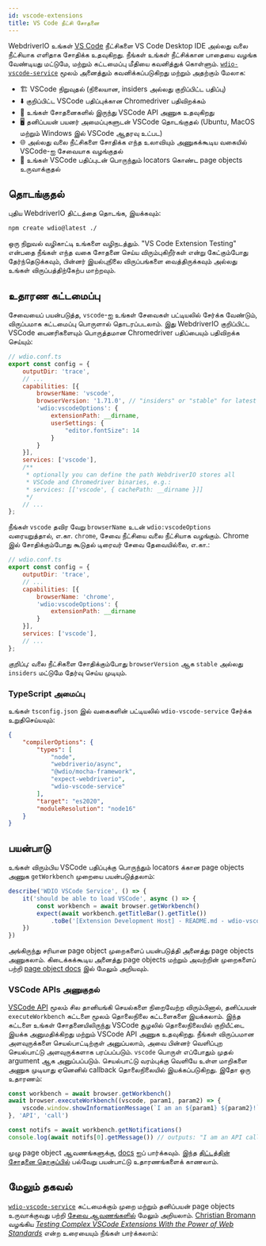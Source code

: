 ```yaml
---
id: vscode-extensions
title: VS Code நீட்சி சோதனை
---
```


WebdriverIO உங்கள் [VS Code](https://code.visualstudio.com/) நீட்சிகளை VS Code Desktop IDE அல்லது வலை நீட்சியாக எளிதாக சோதிக்க உதவுகிறது. நீங்கள் உங்கள் நீட்சிக்கான பாதையை வழங்க வேண்டியது மட்டுமே, மற்றும் கட்டமைப்பு மீதியை கவனித்துக் கொள்ளும். [`wdio-vscode-service`](https://www.npmjs.com/package/wdio-vscode-service) மூலம் அனைத்தும் கவனிக்கப்படுகிறது மற்றும் அதற்கும் மேலாக:

- 🏗️ VSCode நிறுவுதல் (நிலையான, insiders அல்லது குறிப்பிட்ட பதிப்பு)
- ⬇️ குறிப்பிட்ட VSCode பதிப்புக்கான Chromedriver பதிவிறக்கம்
- 🚀 உங்கள் சோதனைகளில் இருந்து VSCode API அணுக உதவுகிறது
- 🖥️ தனிப்பயன் பயனர் அமைப்புகளுடன் VSCode தொடங்குதல் (Ubuntu, MacOS மற்றும் Windows இல் VSCode ஆதரவு உட்பட)
- 🌐 அல்லது வலை நீட்சிகளை சோதிக்க எந்த உலாவியும் அணுகக்கூடிய வகையில் VSCode-ஐ சேவையாக வழங்குதல்
- 📔 உங்கள் VSCode பதிப்புடன் பொருந்தும் locators கொண்ட page objects உருவாக்குதல்

## தொடங்குதல்

புதிய WebdriverIO திட்டத்தை தொடங்க, இயக்கவும்:

```sh
npm create wdio@latest ./
```

ஒரு நிறுவல் வழிகாட்டி உங்களை வழிநடத்தும். "VS Code Extension Testing" என்பதை நீங்கள் எந்த வகை சோதனை செய்ய விரும்புகிறீர்கள் என்று கேட்கும்போது தேர்ந்தெடுக்கவும், பின்னர் இயல்புநிலை விருப்பங்களை வைத்திருக்கவும் அல்லது உங்கள் விருப்பத்திற்கேற்ப மாற்றவும்.

## உதாரண கட்டமைப்பு

சேவையைப் பயன்படுத்த, `vscode`-ஐ உங்கள் சேவைகள் பட்டியலில் சேர்க்க வேண்டும், விருப்பமாக கட்டமைப்பு பொருளால் தொடரப்படலாம். இது WebdriverIO குறிப்பிட்ட VSCode பைனரிகளையும் பொருத்தமான Chromedriver பதிப்பையும் பதிவிறக்க செய்யும்:

```js
// wdio.conf.ts
export const config = {
    outputDir: 'trace',
    // ...
    capabilities: [{
        browserName: 'vscode',
        browserVersion: '1.71.0', // "insiders" or "stable" for latest VSCode version
        'wdio:vscodeOptions': {
            extensionPath: __dirname,
            userSettings: {
                "editor.fontSize": 14
            }
        }
    }],
    services: ['vscode'],
    /**
     * optionally you can define the path WebdriverIO stores all
     * VSCode and Chromedriver binaries, e.g.:
     * services: [['vscode', { cachePath: __dirname }]]
     */
    // ...
};
```

நீங்கள் `vscode` தவிர வேறு `browserName` உடன் `wdio:vscodeOptions` வரையறுத்தால், எ.கா. `chrome`, சேவை நீட்சியை வலை நீட்சியாக வழங்கும். Chrome இல் சோதிக்கும்போது கூடுதல் டிரைவர் சேவை தேவையில்லை, எ.கா.:

```js
// wdio.conf.ts
export const config = {
    outputDir: 'trace',
    // ...
    capabilities: [{
        browserName: 'chrome',
        'wdio:vscodeOptions': {
            extensionPath: __dirname
        }
    }],
    services: ['vscode'],
    // ...
};
```

_குறிப்பு:_ வலை நீட்சிகளை சோதிக்கும்போது `browserVersion` ஆக `stable` அல்லது `insiders` மட்டுமே தேர்வு செய்ய முடியும்.

### TypeScript அமைப்பு

உங்கள் `tsconfig.json` இல் வகைகளின் பட்டியலில் `wdio-vscode-service` சேர்க்க உறுதிசெய்யவும்:

```json
{
    "compilerOptions": {
        "types": [
            "node",
            "webdriverio/async",
            "@wdio/mocha-framework",
            "expect-webdriverio",
            "wdio-vscode-service"
        ],
        "target": "es2020",
        "moduleResolution": "node16"
    }
}
```

## பயன்பாடு

உங்கள் விரும்பிய VSCode பதிப்புக்கு பொருந்தும் locators க்கான page objects அணுக `getWorkbench` முறையை பயன்படுத்தலாம்:

```ts
describe('WDIO VSCode Service', () => {
    it('should be able to load VSCode', async () => {
        const workbench = await browser.getWorkbench()
        expect(await workbench.getTitleBar().getTitle())
            .toBe('[Extension Development Host] - README.md - wdio-vscode-service - Visual Studio Code')
    })
})
```

அங்கிருந்து சரியான page object முறைகளைப் பயன்படுத்தி அனைத்து page objects அணுகலாம். கிடைக்கக்கூடிய அனைத்து page objects மற்றும் அவற்றின் முறைகளைப் பற்றி [page object docs](https://webdriverio-community.github.io/wdio-vscode-service/) இல் மேலும் அறியவும்.

### VSCode APIs அணுகுதல்

[VSCode API](https://code.visualstudio.com/api/references/vscode-api) மூலம் சில தானியங்கி செயல்களை நிறைவேற்ற விரும்பினால், தனிப்பயன் `executeWorkbench` கட்டளை மூலம் தொலைநிலை கட்டளைகளை இயக்கலாம். இந்த கட்டளை உங்கள் சோதனையிலிருந்து VSCode சூழலில் தொலைநிலையில் குறியீட்டை இயக்க அனுமதிக்கிறது மற்றும் VSCode API அணுக உதவுகிறது. நீங்கள் விருப்பமான அளவுருக்களை செயல்பாட்டிற்குள் அனுப்பலாம், அவை பின்னர் வெளிப்புற செயல்பாட்டு அளவுருக்களாக பரப்பப்படும். `vscode` பொருள் எப்போதும் முதல் argument ஆக அனுப்பப்படும். செயல்பாட்டு வரம்புக்கு வெளியே உள்ள மாறிகளை அணுக முடியாது ஏனெனில் callback தொலைநிலையில் இயக்கப்படுகிறது. இதோ ஒரு உதாரணம்:

```ts
const workbench = await browser.getWorkbench()
await browser.executeWorkbench((vscode, param1, param2) => {
    vscode.window.showInformationMessage(`I am an ${param1} ${param2}!`)
}, 'API', 'call')

const notifs = await workbench.getNotifications()
console.log(await notifs[0].getMessage()) // outputs: "I am an API call!"
```

முழு page object ஆவணங்களுக்கு, [docs](https://webdriverio-community.github.io/wdio-vscode-service/modules.html) ஐப் பார்க்கவும். இந்த [திட்டத்தின் சோதனை தொகுப்பில்](https://github.com/webdriverio-community/wdio-vscode-service/blob/main/test/specs) பல்வேறு பயன்பாட்டு உதாரணங்களைக் காணலாம்.

## மேலும் தகவல்

[`wdio-vscode-service`](https://www.npmjs.com/package/wdio-vscode-service) கட்டமைக்கும் முறை மற்றும் தனிப்பயன் page objects உருவாக்குவது பற்றி [சேவை ஆவணங்களில்](/docs/wdio-vscode-service) மேலும் அறியலாம். [Christian Bromann](https://twitter.com/bromann) வழங்கிய [_Testing Complex VSCode Extensions With the Power of Web Standards_](https://www.youtube.com/watch?v=PhGNTioBUiU) என்ற உரையையும் நீங்கள் பார்க்கலாம்:

<LiteYouTubeEmbed
    id="PhGNTioBUiU"
    title="Testing Complex VSCode Extensions With the Power of Web Standards"
/>